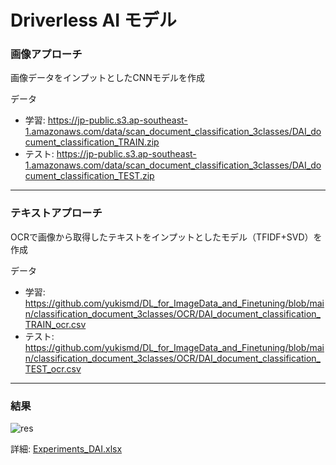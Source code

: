 # Driverless AI モデル


### 画像アプローチ
画像データをインプットとしたCNNモデルを作成  

データ
- 学習: https://jp-public.s3.ap-southeast-1.amazonaws.com/data/scan_document_classification_3classes/DAI_document_classification_TRAIN.zip
- テスト: https://jp-public.s3.ap-southeast-1.amazonaws.com/data/scan_document_classification_3classes/DAI_document_classification_TEST.zip


***
### テキストアプローチ
OCRで画像から取得したテキストをインプットとしたモデル（TFIDF+SVD）を作成  

データ
- 学習: https://github.com/yukismd/DL_for_ImageData_and_Finetuning/blob/main/classification_document_3classes/OCR/DAI_document_classification_TRAIN_ocr.csv
- テスト: https://github.com/yukismd/DL_for_ImageData_and_Finetuning/blob/main/classification_document_3classes/OCR/DAI_document_classification_TEST_ocr.csv


***
### 結果
<img src="./display_images/res.png" alt="res">  

詳細: [Experiments_DAI.xlsx](./Experiments_DAI.xlsx)
